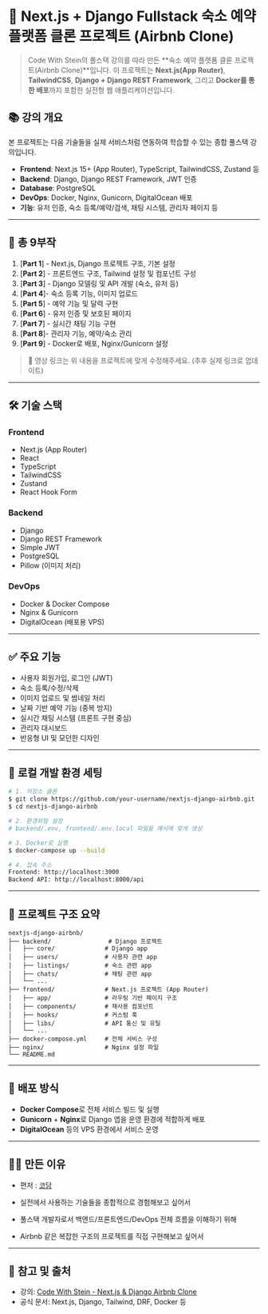 # 🏡 Next.js + Django Fullstack 숙소 예약 플랫폼 클론 프로젝트 (Airbnb Clone)

> Code With Stein의 풀스택 강의를 따라 만든 \*\*숙소 예약 플랫폼 클론 프로젝트(Airbnb Clone)\*\*입니다. 이 프로젝트는 **Next.js(App Router)**, **TailwindCSS**, **Django + Django REST Framework**, 그리고 **Docker를 통한 배포**까지 포함한 실전형 웹 애플리케이션입니다.

## 📚 강의 개요

본 프로젝트는 다음 기술들을 실제 서비스처럼 연동하여 학습할 수 있는 종합 풀스택 강의입니다.

- **Frontend**: Next.js 15+ (App Router), TypeScript, TailwindCSS, Zustand 등
- **Backend**: Django, Django REST Framework, JWT 인증
- **Database**: PostgreSQL
- **DevOps**: Docker, Nginx, Gunicorn, DigitalOcean 배포
- **기능**: 유저 인증, 숙소 등록/예약/검색, 채팅 시스템, 관리자 페이지 등

---

## 🎥 총 9부작

1. [**Part 1**] - Next.js, Django 프로젝트 구조, 기본 설정
2. [**Part 2**] - 프론트엔드 구조, Tailwind 설정 및 컴포넌트 구성
3. [**Part 3**] - Django 모델링 및 API 개발 (숙소, 유저 등)
4. [**Part 4**]- 숙소 등록 기능, 이미지 업로드
5. [**Part 5**] - 예약 기능 및 달력 구현
6. [**Part 6**] - 유저 인증 및 보호된 페이지
7. [**Part 7**] - 실시간 채팅 기능 구현
8. [**Part 8**]- 관리자 기능, 예약/숙소 관리
9. [**Part 9**] - Docker로 배포, Nginx/Gunicorn 설정

> 🔗 영상 링크는 위 내용을 프로젝트에 맞게 수정해주세요. (추후 실제 링크로 업데이트)

---

## 🛠️ 기술 스택

### Frontend

- Next.js (App Router)
- React
- TypeScript
- TailwindCSS
- Zustand
- React Hook Form

### Backend

- Django
- Django REST Framework
- Simple JWT
- PostgreSQL
- Pillow (이미지 처리)

### DevOps

- Docker & Docker Compose
- Nginx & Gunicorn
- DigitalOcean (배포용 VPS)

---

## ✅ 주요 기능

- 사용자 회원가입, 로그인 (JWT)
- 숙소 등록/수정/삭제
- 이미지 업로드 및 썸네일 처리
- 날짜 기반 예약 기능 (중복 방지)
- 실시간 채팅 시스템 (프론트 구현 중심)
- 관리자 대시보드
- 반응형 UI 및 모던한 디자인

---

## 🐳 로컬 개발 환경 세팅

```bash
# 1. 저장소 클론
$ git clone https://github.com/your-username/nextjs-django-airbnb.git
$ cd nextjs-django-airbnb

# 2. 환경파일 설정
# backend/.env, frontend/.env.local 파일을 예시에 맞게 생성

# 3. Docker로 실행
$ docker-compose up --build

# 4. 접속 주소
Frontend: http://localhost:3000  
Backend API: http://localhost:8000/api
```

---

## 📁 프로젝트 구조 요약

```
nextjs-django-airbnb/
├── backend/                # Django 프로젝트
│   ├── core/              # Django app
│   ├── users/             # 사용자 관련 app
│   ├── listings/          # 숙소 관련 app
│   ├── chats/             # 채팅 관련 app
│   └── ...
├── frontend/              # Next.js 프로젝트 (App Router)
│   ├── app/               # 라우팅 기반 페이지 구조
│   ├── components/        # 재사용 컴포넌트
│   ├── hooks/             # 커스텀 훅
│   ├── libs/              # API 통신 및 유틸
│   └── ...
├── docker-compose.yml     # 전체 서비스 구성
├── nginx/                 # Nginx 설정 파일
└── README.md
```

---

## 🚀 배포 방식

- **Docker Compose**로 전체 서비스 빌드 및 실행
- **Gunicorn** + **Nginx**로 Django 앱을 운영 환경에 적합하게 배포
- **DigitalOcean** 등의 VPS 환경에서 서비스 운영

---

## 👨‍💻 만든 이유

- 편저 : [코담](https://codam.kr)

- 실전에서 사용하는 기술들을 종합적으로 경험해보고 싶어서
- 풀스택 개발자로서 백엔드/프론트엔드/DevOps 전체 흐름을 이해하기 위해
- Airbnb 같은 복잡한 구조의 프로젝트를 직접 구현해보고 싶어서

---

## 🙌 참고 및 출처

- 강의: [Code With Stein - Next.js & Django Airbnb Clone](https://www.youtube.com/@CodeWithStein)
- 공식 문서: Next.js, Django, Tailwind, DRF, Docker 등

